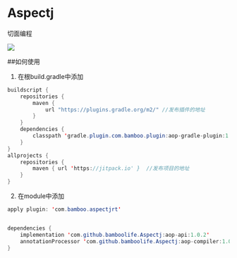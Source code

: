 # Aspectj
切面编程

[![](https://jitpack.io/v/bamboolife/Aspectj.svg)](https://jitpack.io/#bamboolife/Aspectj)

##如何使用
1. 在根build.gradle中添加
```java
buildscript {
    repositories {
        maven {
            url "https://plugins.gradle.org/m2/" //发布插件的地址
        }
    }
    dependencies {
        classpath 'gradle.plugin.com.bamboo.plugin:aop-gradle-plugin:1.0.2' //引用自定义插件
    }
}
allprojects {
    repositories {
        maven { url 'https://jitpack.io' }  //发布项目的地址
    }
}
```
2. 在module中添加
```java
apply plugin: 'com.bamboo.aspectjrt'


dependencies {
    implementation 'com.github.bamboolife.Aspectj:aop-api:1.0.2'
    annotationProcessor 'com.github.bamboolife.Aspectj:aop-compiler:1.0.2'
}
```
